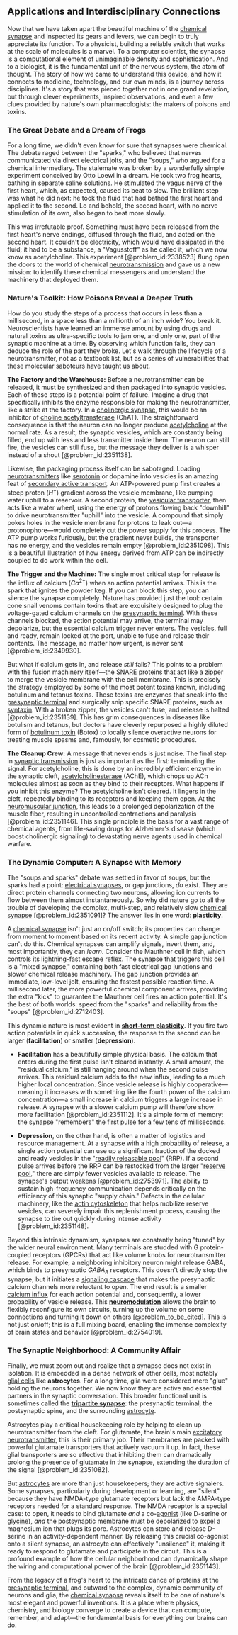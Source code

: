 ## Applications and Interdisciplinary Connections

Now that we have taken apart the beautiful machine of the [chemical synapse](@article_id:146544) and inspected its gears and levers, we can begin to truly appreciate its function. To a physicist, building a reliable switch that works at the scale of molecules is a marvel. To a computer scientist, the synapse is a computational element of unimaginable density and sophistication. And to a biologist, it is the fundamental unit of the nervous system, the atom of thought. The story of how we came to understand this device, and how it connects to medicine, technology, and our own minds, is a journey across disciplines. It's a story that was pieced together not in one grand revelation, but through clever experiments, inspired observations, and even a few clues provided by nature's own pharmacologists: the makers of poisons and toxins.

### The Great Debate and a Dream of Frogs

For a long time, we didn't even know for sure that synapses were chemical. The debate raged between the "sparks," who believed that nerves communicated via direct electrical jolts, and the "soups," who argued for a chemical intermediary. The stalemate was broken by a wonderfully simple experiment conceived by Otto Loewi in a dream. He took two frog hearts, bathing in separate saline solutions. He stimulated the vagus nerve of the first heart, which, as expected, caused its beat to slow. The brilliant step was what he did next: he took the fluid that had bathed the first heart and applied it to the second. Lo and behold, the second heart, with no nerve stimulation of its own, also began to beat more slowly.

This was irrefutable proof. Something must have been released from the first heart's nerve endings, diffused through the fluid, and acted on the second heart. It couldn't be electricity, which would have dissipated in the fluid; it had to be a substance, a "Vagusstoff" as he called it, which we now know as acetylcholine. This experiment [@problem_id:2338523] flung open the doors to the world of chemical [neurotransmission](@article_id:163395) and gave us a new mission: to identify these chemical messengers and understand the machinery that deployed them.

### Nature's Toolkit: How Poisons Reveal a Deeper Truth

How do you study the steps of a process that occurs in less than a millisecond, in a space less than a millionth of an inch wide? You break it. Neuroscientists have learned an immense amount by using drugs and natural toxins as ultra-specific tools to jam one, and only one, part of the synaptic machine at a time. By observing which function fails, they can deduce the role of the part they broke. Let's walk through the lifecycle of a neurotransmitter, not as a textbook list, but as a series of vulnerabilities that these molecular saboteurs have taught us about.

**The Factory and the Warehouse:** Before a neurotransmitter can be released, it must be synthesized and then packaged into synaptic vesicles. Each of these steps is a potential point of failure. Imagine a drug that specifically inhibits the enzyme responsible for making the neurotransmitter, like a strike at the factory. In a [cholinergic synapse](@article_id:172167), this would be an inhibitor of [choline acetyltransferase](@article_id:187790) (ChAT). The straightforward consequence is that the neuron can no longer produce [acetylcholine](@article_id:155253) at the normal rate. As a result, the synaptic vesicles, which are constantly being filled, end up with less and less transmitter inside them. The neuron can still fire, the vesicles can still fuse, but the message they deliver is a whisper instead of a shout [@problem_id:2351138].

Likewise, the packaging process itself can be sabotaged. Loading [neurotransmitters](@article_id:156019) like [serotonin](@article_id:174994) or dopamine into vesicles is an amazing feat of [secondary active transport](@article_id:144560). An ATP-powered pump first creates a steep proton ($H^+$) gradient across the vesicle membrane, like pumping water uphill to a reservoir. A second protein, the [vesicular transporter](@article_id:176962), then acts like a water wheel, using the energy of protons flowing back "downhill" to drive neurotransmitter "uphill" into the vesicle. A compound that simply pokes holes in the vesicle membrane for protons to leak out—a protonophore—would completely cut the power supply for this process. The ATP pump works furiously, but the gradient never builds, the transporter has no energy, and the vesicles remain empty [@problem_id:2351098]. This is a beautiful illustration of how energy derived from ATP can be indirectly coupled to do work within the cell.

**The Trigger and the Machine:** The single most critical step for release is the influx of calcium ($Ca^{2+}$) when an action potential arrives. This is the spark that ignites the powder keg. If you can block this step, you can silence the synapse completely. Nature has provided just the tool: certain cone snail venoms contain toxins that are exquisitely designed to plug the voltage-gated calcium channels on the [presynaptic terminal](@article_id:169059). With these channels blocked, the action potential may arrive, the terminal may depolarize, but the essential calcium trigger never enters. The vesicles, full and ready, remain locked at the port, unable to fuse and release their contents. The message, no matter how urgent, is never sent [@problem_id:2349930].

But what if calcium gets in, and release *still* fails? This points to a problem with the fusion machinery itself—the SNARE proteins that act like a zipper to merge the vesicle membrane with the cell membrane. This is precisely the strategy employed by some of the most potent toxins known, including botulinum and tetanus toxins. These toxins are enzymes that sneak into the [presynaptic terminal](@article_id:169059) and surgically snip specific SNARE proteins, such as [syntaxin](@article_id:167746). With a broken zipper, the vesicles can't fuse, and release is halted [@problem_id:2351139]. This has grim consequences in diseases like botulism and tetanus, but doctors have cleverly repurposed a highly diluted form of [botulinum toxin](@article_id:149639) (Botox) to locally silence overactive neurons for treating muscle spasms and, famously, for cosmetic procedures.

**The Cleanup Crew:** A message that never ends is just noise. The final step in [synaptic transmission](@article_id:142307) is just as important as the first: terminating the signal. For acetylcholine, this is done by an incredibly efficient enzyme in the synaptic cleft, [acetylcholinesterase](@article_id:167607) (AChE), which chops up ACh molecules almost as soon as they bind to their receptors. What happens if you inhibit this enzyme? The acetylcholine isn't cleared. It lingers in the cleft, repeatedly binding to its receptors and keeping them open. At the [neuromuscular junction](@article_id:156119), this leads to a prolonged depolarization of the muscle fiber, resulting in uncontrolled contractions and paralysis [@problem_id:2351146]. This single principle is the basis for a vast range of chemical agents, from life-saving drugs for Alzheimer's disease (which boost cholinergic signaling) to devastating nerve agents used in chemical warfare.

### The Dynamic Computer: A Synapse with Memory

The "soups and sparks" debate was settled in favor of soups, but the sparks had a point: [electrical synapses](@article_id:170907), or gap junctions, *do* exist. They are direct protein channels connecting two neurons, allowing ion currents to flow between them almost instantaneously. So why did nature go to all the trouble of developing the complex, multi-step, and relatively slow [chemical synapse](@article_id:146544) [@problem_id:2351091]? The answer lies in one word: **plasticity**.

A [chemical synapse](@article_id:146544) isn't just an on/off switch; its properties can change from moment to moment based on its recent activity. A simple gap junction can't do this. Chemical synapses can amplify signals, invert them, and, most importantly, they can *learn*. Consider the Mauthner cell in fish, which controls its lightning-fast escape reflex. The synapse that triggers this cell is a "mixed synapse," containing both fast electrical gap junctions and slower chemical release machinery. The gap junction provides an immediate, low-level jolt, ensuring the fastest possible reaction time. A millisecond later, the more powerful chemical component arrives, providing the extra "kick" to guarantee the Mauthner cell fires an action potential. It's the best of both worlds: speed from the "sparks" and reliability from the "soups" [@problem_id:2712403].

This dynamic nature is most evident in **[short-term plasticity](@article_id:198884)**. If you fire two action potentials in quick succession, the response to the second can be larger (**facilitation**) or smaller (**depression**).
- **Facilitation** has a beautifully simple physical basis. The calcium that enters during the first pulse isn't cleared instantly. A small amount, the "residual calcium," is still hanging around when the second pulse arrives. This residual calcium adds to the new influx, leading to a much higher local concentration. Since vesicle release is highly cooperative—meaning it increases with something like the fourth power of the calcium concentration—a small increase in calcium triggers a large increase in release. A synapse with a slower calcium pump will therefore show more facilitation [@problem_id:2351112]. It's a simple form of memory: the synapse "remembers" the first pulse for a few tens of milliseconds.

- **Depression**, on the other hand, is often a matter of logistics and resource management. At a synapse with a high probability of release, a single action potential can use up a significant fraction of the docked and ready vesicles in the "[readily releasable pool](@article_id:171495)" (RRP). If a second pulse arrives before the RRP can be restocked from the larger "[reserve pool](@article_id:163218)," there are simply fewer vesicles available to release. The synapse's output weakens [@problem_id:2753971]. The ability to sustain high-frequency communication depends critically on the efficiency of this synaptic "supply chain." Defects in the cellular machinery, like the [actin cytoskeleton](@article_id:267249) that helps mobilize reserve vesicles, can severely impair this replenishment process, causing the synapse to tire out quickly during intense activity [@problem_id:2351148].

Beyond this intrinsic dynamism, synapses are constantly being "tuned" by the wider neural environment. Many terminals are studded with G protein-coupled receptors (GPCRs) that act like volume knobs for neurotransmitter release. For example, a neighboring inhibitory neuron might release GABA, which binds to presynaptic $GABA_B$ receptors. This doesn't directly stop the synapse, but it initiates a [signaling cascade](@article_id:174654) that makes the presynaptic calcium channels more reluctant to open. The end result is a smaller [calcium influx](@article_id:268803) for each action potential and, consequently, a lower probability of vesicle release. This **[neuromodulation](@article_id:147616)** allows the brain to flexibly reconfigure its own circuits, turning up the volume on some connections and turning it down on others [@problem_to_be_cited]. This is not just on/off; this is a full mixing board, enabling the immense complexity of brain states and behavior [@problem_id:2754019].

### The Synaptic Neighborhood: A Community Affair

Finally, we must zoom out and realize that a synapse does not exist in isolation. It is embedded in a dense network of other cells, most notably [glial cells](@article_id:138669) like **astrocytes**. For a long time, glia were considered mere "glue" holding the neurons together. We now know they are active and essential partners in the synaptic conversation. This broader functional unit is sometimes called the **[tripartite synapse](@article_id:148122)**: the presynaptic terminal, the postsynaptic spine, and the surrounding [astrocyte](@article_id:190009).

Astrocytes play a critical housekeeping role by helping to clean up neurotransmitter from the cleft. For glutamate, the brain's main [excitatory neurotransmitter](@article_id:170554), this is their primary job. Their membranes are packed with powerful glutamate transporters that actively vacuum it up. In fact, these glial transporters are so effective that inhibiting them can dramatically prolong the presence of glutamate in the synapse, extending the duration of the signal [@problem_id:2351082].

But [astrocytes](@article_id:154602) are more than just housekeepers; they are active signalers. Some synapses, particularly during development or learning, are "silent" because they have NMDA-type glutamate receptors but lack the AMPA-type receptors needed for a standard response. The NMDA receptor is a special case: to open, it needs to bind glutamate *and* a co-[agonist](@article_id:163003) (like D-serine or [glycine](@article_id:176037)), *and* the postsynaptic membrane must be depolarized to expel a magnesium ion that plugs its pore. Astrocytes can store and release D-serine in an activity-dependent manner. By releasing this crucial co-agonist onto a silent synapse, an astrocyte can effectively "unsilence" it, making it ready to respond to glutamate and participate in the circuit. This is a profound example of how the cellular neighborhood can dynamically shape the wiring and computational power of the brain [@problem_id:2351143].

From the legacy of a frog's heart to the intricate dance of proteins at the [presynaptic terminal](@article_id:169059), and outward to the complex, dynamic community of neurons and glia, the [chemical synapse](@article_id:146544) reveals itself to be one of nature's most elegant and powerful inventions. It is a place where physics, chemistry, and biology converge to create a device that can compute, remember, and adapt—the fundamental basis for everything our brains can do.